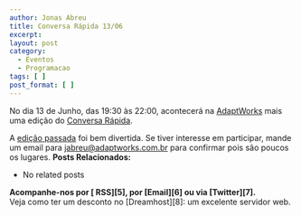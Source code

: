 ```yaml
---
author: Jonas Abreu
title: Conversa Rápida 13/06
excerpt:
layout: post
category:
  - Eventos
  - Programacao
tags: [ ]
post_format: [ ]
---
```

No dia 13 de Junho, das 19:30 às 22:00, acontecerá na [AdaptWorks][1] mais uma edição do [Conversa Rápida][2].

A [edição passada][3] foi bem divertida. Se tiver interesse em participar, mande um email para jabreu@adaptworks.com.br para confirmar pois são poucos os lugares. 
**Posts Relacionados:** 
*   No related posts









**Acompanhe-nos por [ RSS][5], por [Email][6] ou via [Twitter][7].**  
Veja como ter um desconto no [Dreamhost][8]: um excelente servidor web.

 [1]: http://www.adaptworks.com.br
 [2]: http://www.adaptworks.com.br/blog/2011/05/18/conversa-rapida-junho/
 [3]: http://vidageek.net/2011/05/14/conversa-rapida/






